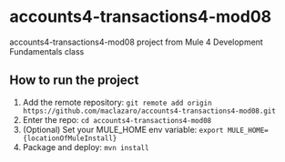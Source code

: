 # accounts4-transactions4-mod08
accounts4-transactions4-mod08 project from Mule 4 Development Fundamentals class
## How to run the project
1. Add the remote repository: `git remote add origin https://github.com/maclazaro/accounts4-transactions4-mod08.git`
2. Enter the repo: `cd accounts4-transactions4-mod08`
3. (Optional) Set your MULE_HOME env variable: `export MULE_HOME={locationOfMuleInstall}`
4. Package and deploy: `mvn install`